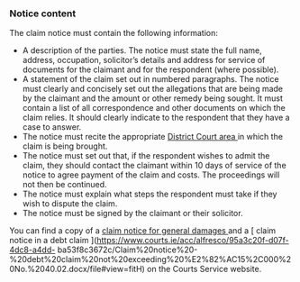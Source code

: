 ###  Notice content

The claim notice must contain the following information:

  * A description of the parties. The notice must state the full name, address, occupation, solicitor’s details and address for service of documents for the claimant and for the respondent (where possible). 
  * A statement of the claim set out in numbered paragraphs. The notice must clearly and concisely set out the allegations that are being made by the claimant and the amount or other remedy being sought. It must contain a list of all correspondence and other documents on which the claim relies. It should clearly indicate to the respondent that they have a case to answer. 
  * The notice must recite the appropriate [ District Court area ](/en/justice/courts-system/district-court/) in which the claim is being brought. 
  * The notice must set out that, if the respondent wishes to admit the claim, they should contact the claimant within 10 days of service of the notice to agree payment of the claim and costs. The proceedings will not then be continued. 
  * The notice must explain what steps the respondent must take if they wish to dispute the claim. 
  * The notice must be signed by the claimant or their solicitor. 

You can find a copy of a [ claim notice for general damages
](https://www.courts.ie/acc/alfresco/05fcfa04-41cd-42dd-92c8-4ab56170ad80/Claim%20notice%20-%20general%20damages%20not%20exceeding%20%E2%82%AC15%2C000%20No.%2040.01.docx/file#view=fitH)
and a [ claim notice in a debt claim
](https://www.courts.ie/acc/alfresco/95a3c20f-d07f-4dc8-a4dd-
ba53f8c3672c/Claim%20notice%20-%20debt%20claim%20not%20exceeding%20%E2%82%AC15%2C000%20No.%2040.02.docx/file#view=fitH)
on the Courts Service website.
